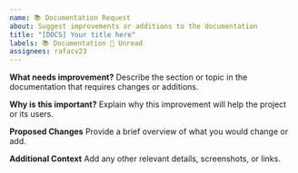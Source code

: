 ```yaml
---
name: 📚 Documentation Request
about: Suggest improvements or additions to the documentation
title: "[DOCS] Your title here"
labels: 📚 Documentation 👀 Unread
assignees: rafacv23
---
```


**What needs improvement?**
Describe the section or topic in the documentation that requires changes or additions.

**Why is this important?**
Explain why this improvement will help the project or its users.

**Proposed Changes**
Provide a brief overview of what you would change or add.

**Additional Context**
Add any other relevant details, screenshots, or links.
